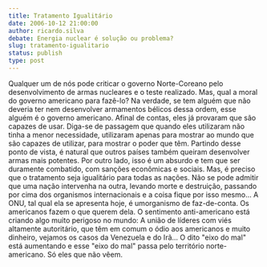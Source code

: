 ```yaml
---
title: Tratamento Igualitário
date: 2006-10-12 21:00:00
author: ricardo.silva
debate: Energia nuclear é solução ou problema?
slug: tratamento-igualitario
status: publish 
type: post
---
```


Qualquer um de nós pode criticar o governo Norte-Coreano pelo desenvolvimento de armas nucleares e o teste realizado. Mas, qual a moral do governo americano para fazê-lo? Na verdade, se tem alguém que não deveria ter nem desenvolver armamentos bélicos dessa ordem, esse alguém é o governo americano. Afinal de contas, eles já provaram que são capazes de usar. Diga-se de passagem que quando eles utilizaram não tinha a menor necessidade, utilizaram apenas para mostrar ao mundo que são capazes de utilizar, para mostrar o poder que têm. Partindo desse ponto de vista, é natural que outros países também queiram desenvolver armas mais potentes. Por outro lado, isso é um absurdo e tem que ser duramente combatido, com sanções econômicas e sociais. Mas, é preciso que o tratamento seja igualitário para todas as nações. Não se pode admitir que uma nação intervenha na outra, levando morte e destruição, passando por cima dos organismos internacionais e a coisa fique por isso mesmo... A ONU, tal qual ela se apresenta hoje, é umorganismo de faz-de-conta. Os americanos fazem o que querem dela. O sentimento anti-americano está criando algo muito perigoso no mundo: A união de líderes com viés altamente autoritário, que têm em comum o ódio aos americanos e muito dinheiro, vejamos os casos da Venezuela e do Irã... O dito "eixo do mal" está aumentando e esse "eixo do mal" passa pelo território norte-americano. Só eles que não vêem.
